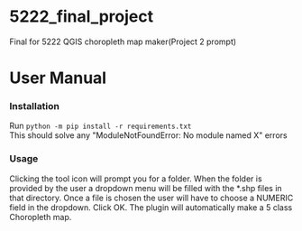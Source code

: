 # 5222_final_project
Final for 5222 QGIS choropleth map maker(Project 2 prompt)

# User Manual
### Installation  
Run ```python -m pip install -r requirements.txt```  
This should solve any "ModuleNotFoundError: No module named X" errors  

### Usage  
Clicking the tool icon will prompt you for a folder. When the folder is provided by the user a dropdown menu will be filled with the \*.shp files in that directory. Once a file is chosen the user will have to choose a NUMERIC field in the dropdown. Click OK. The plugin will automatically make a 5 class Choropleth map.
